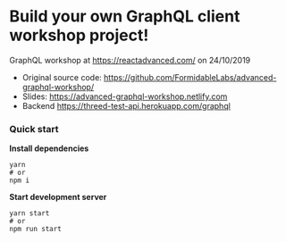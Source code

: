 # Build your own GraphQL client workshop project!

GraphQL workshop at https://reactadvanced.com/ on 24/10/2019

- Original source code: https://github.com/FormidableLabs/advanced-graphql-workshop/
- Slides: https://advanced-graphql-workshop.netlify.com
- Backend https://threed-test-api.herokuapp.com/graphql

### Quick start

**Install dependencies**
```
yarn
# or
npm i
```
**Start development server**
```
yarn start
# or
npm run start
```
